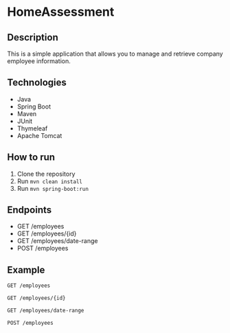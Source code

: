 # HomeAssessment

## Description

This is a simple application that allows you to manage and retrieve company employee information.

## Technologies

- Java
- Spring Boot
- Maven
- JUnit
- Thymeleaf
- Apache Tomcat

## How to run

1. Clone the repository
2. Run `mvn clean install`
3. Run `mvn spring-boot:run`

## Endpoints

- GET /employees
- GET /employees/{id}
- GET /employees/date-range
- POST /employees

## Example

```bash
GET /employees
```


```bash
GET /employees/{id}
```


```bash
GET /employees/date-range
```


```bash
POST /employees
```

